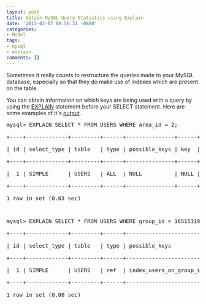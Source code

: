 ```yaml
---
layout: post
title: Obtain MySQL Query Statistics using Explain
date: '2013-02-07 00:56:31 -0800'
categories:
- Model
tags:
- mysql
- explain
comments: []
---
```

<p>Sometimes it really counts to restructure the queries made to your MySQL database, especially so that they do make use of indexes which are present on the table.</p>
<p>You can obtain information on which keys are being used with a query by using the <a href="http://dev.mysql.com/doc/refman/5.0/en/explain.html" target="_blank">EXPLAIN</a> statement before your SELECT statement. Here are some examples of it's <a href="http://dev.mysql.com/doc/refman/5.0/en/explain-output.html" target="_blank">output</a>.</p>
<pre class="brush:plain">mysql> EXPLAIN SELECT * FROM USERS WHERE area_id = 2;<br />
+----+-------------+---------+------+---------------+------+---------+------+------+-------------+<br />
| id | select_type | table   | type | possible_keys | key  | key_len | ref  | rows | Extra       |<br />
+----+-------------+---------+------+---------------+------+---------+------+------+-------------+<br />
|  1 | SIMPLE      | USERS   | ALL  | NULL          | NULL | NULL    | NULL |    6 | Using where |<br />
+----+-------------+---------+------+---------------+------+---------+------+------+-------------+<br />
1 row in set (0.03 sec)</p>
<p>mysql> EXPLAIN SELECT * FROM USERS WHERE group_id = 16515319;<br />
+----+-------------+---------+------+---------------------------+--------------------------+---------+-------+------+-------+<br />
| id | select_type | table   | type | possible_keys             | key                      | key_len | ref   | rows | Extra |<br />
+----+-------------+---------+------+---------------------------+--------------------------+---------+-------+------+-------+<br />
|  1 | SIMPLE      | USERS   | ref  | index_users_on_group_id   | index_users_on_group_id  | 4       | const |    1 |       |<br />
+----+-------------+---------+------+---------------------------+--------------------------+---------+-------+------+-------+<br />
1 row in set (0.00 sec)</pre></p>
